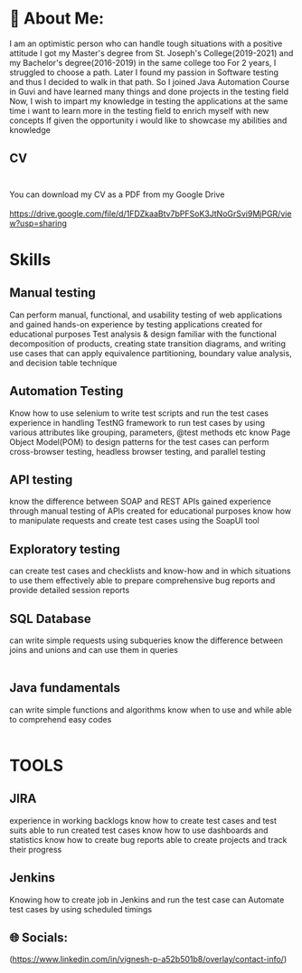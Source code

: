 # 💫 About Me:

I am an optimistic person who can handle tough situations with a positive attitude 
I got my Master's degree from St. Joseph's College(2019-2021) and my Bachelor's degree(2016-2019) in the same college too
For 2 years, I struggled to choose a path. Later I found my passion in Software testing and thus I decided to walk in that path. So I joined Java Automation Course in Guvi and have learned many things and done projects in the testing field Now, 
I wish to impart my knowledge in testing the applications at the same time i want to learn more in the testing field to enrich myself with new concepts
If given the opportunity i would like to showcase my abilities and knowledge

## CV <br></br>
You can download my CV as a PDF from my Google Drive <br></br>
https://drive.google.com/file/d/1FDZkaaBtv7bPFSoK3JtNoGrSvi9MjPGR/view?usp=sharing

# Skills

## Manual testing

Can perform manual, functional, and usability testing of web applications and gained hands-on experience by testing applications created for educational purposes Test analysis & design 
familiar with the functional decomposition of products, creating state transition diagrams, and writing use cases that can apply equivalence partitioning, boundary value analysis, and decision table technique

## Automation Testing
                   
Know how to use selenium to write test scripts and run the test cases experience in handling TestNG framework to run test cases by using various attributes like grouping, parameters, @test methods etc know Page Object Model(POM) to design patterns for the test cases can perform cross-browser testing, headless browser testing, and parallel testing

## API testing

know the difference between SOAP and REST APIs gained experience through manual testing of APIs created for educational purposes know how to manipulate requests and create test cases using the SoapUI tool

## Exploratory testing

can create test cases and checklists and know-how and in which situations to use them effectively able to prepare comprehensive bug reports and provide detailed session reports

## SQL Database

can write simple requests using subqueries know the difference between joins and unions and can use them in queries<br><br>

## Java fundamentals

can write simple functions and algorithms know when to use and while able to comprehend easy codes<br><br>

# TOOLS

## JIRA

experience in working backlogs know how to create test cases and test suits able to run created test cases know how to use dashboards and statistics know how to create bug reports able to create projects and track their progress

## Jenkins

Knowing how to create job in Jenkins and run the test case can Automate test cases by using scheduled timings


## 🌐 Socials:
(https://www.linkedin.com/in/vignesh-p-a52b501b8/overlay/contact-info/)
